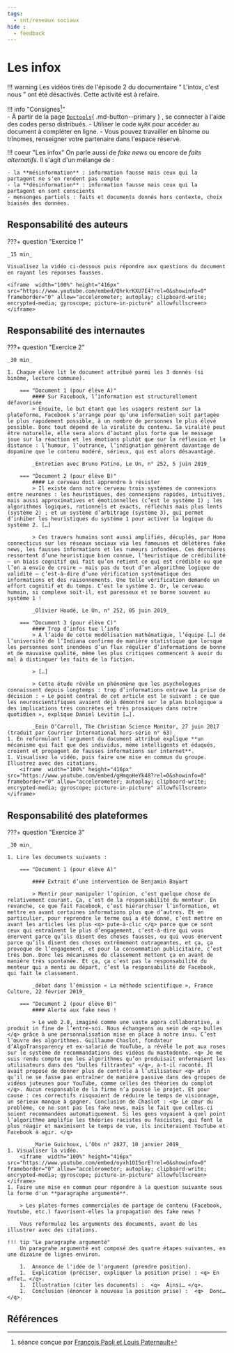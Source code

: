 ```yaml
---
tags:
  - snt/reseaux sociaux
hide :
  - feedback
---
```

# Les infox

!!! warning 
	Les vidéos tirés de l'épisode 2 du documentaire <q> L'intox, c'est nous </q>  ont été désactivés. Cette activité est à refaire.
	
	
!!! info "Consignes[^1]"    
	- À partir de la page [```Doctools```](https://link.dgpad.net/WyRK){  .md-button--primary  } , se connecter à l'aide des codes perso distribués.
	- Utiliser le code ```WyRK``` pour accéder au document à compléter en ligne. 
	- Vous pouvez travailler en bînome ou trînomes, renseigner votre partenaire dans l'espace réservé.   
 
 
!!! coeur "Les infox" 
	On parle aussi de _fake news_ ou encore de _faits alternatifs_. Il s'agit d'un mélange de :
	
	- la **mésinformation** : information fausse mais ceux qui la partagent ne s'en rendent pas compte
	- la **désinformation** : information fausse mais ceux qui la partagent en sont conscients
	- mensonges partiels : faits et documents donnés hors contexte, choix biaisés des données.


##  Responsabilité des auteurs
	
???+ question "Exercice 1"

	_15 min_

	Visualisez la vidéo ci-dessous puis répondre aux questions du document en rayant les réponses fausses. 

	<iframe  width="100%" height="416px" src="https://www.youtube.com/embed/QhrkrKXU7E4?rel=0&showinfo=0" frameborder="0" allow="accelerometer; autoplay; clipboard-write; encrypted-media; gyroscope; picture-in-picture" allowfullscreen></iframe>

##  Responsabilité des internautes

???+ question "Exercice 2"

	_30 min_
	 
	1. Chaque élève lit le document attribué parmi les 3 donnés (si binôme, lecture commune). 
	
		=== "Document 1 (pour élève A)"
			#### Sur Facebook, l’information est structurellement défavorisée 
			> Ensuite, le but étant que les usagers restent sur la plateforme, Facebook s’arrange pour qu’une information soit partagée le plus rapidement possible, à un nombre de personnes le plus élevé possible. Donc tout dépend de la viralité du contenu. Sa viralité peut être naturelle, elle sera alors d’autant plus forte que le message joue sur la réaction et les émotions plutôt que sur la réflexion et la distance : l’humour, l’outrance, l’indignation génèrent davantage de dopamine que le contenu modéré, sérieux, qui est alors désavantagé.
			
			_Entretien avec Bruno Patino, Le Un, n° 252, 5 juin 2019_
			
		=== "Document 2 (pour élève B)"
			#### Le cerveau doit apprendre à résister
			> Il existe dans notre cerveau trois systèmes de connexions entre neurones : les heuristiques, des connexions rapides, intuitives, mais aussi approximatives et émotionnelles (c’est le système 1) ; les algorithmes logiques, rationnels et exacts, réfléchis mais plus lents (système 2) ; et un système d’arbitrage (système 3), qui permet d’inhiber les heuristiques du système 1 pour activer la logique du système 2. […]
			
			> Ces travers humains sont aussi amplifiés, décuplés, par Homo connecticus sur les réseaux sociaux via les fameuses et délétères fake news, les fausses informations et les rumeurs infondées. Ces dernières ressortent d’une heuristique bien connue, l’heuristique de crédibilité — un biais cognitif qui fait qu’on retient ce qui est crédible ou que l’on a envie de croire — mais pas du tout d’un algorithme logique de validité — c’est-à-dire d’une vérification systématique des informations et des raisonnements. Une telle vérification demande un effort cognitif et du temps. C’est le système 2. Or, le cerveau humain, si complexe soit-il, est paresseux et se borne souvent au système 1 !
			
			_Olivier Houdé, Le Un, n° 252, 05 juin 2019_
			
		=== "Document 3 (pour élève C)"
			#### Trop d’infos tue l’info 
			> À l’aide de cette modélisation mathématique, l’équipe […] de l’université de l’Indiana confirme de manière statistique que lorsque les personnes sont inondées d’un flux régulier d’informations de bonne et de mauvaise qualité, même les plus critiques commencent à avoir du mal à distinguer les faits de la fiction. 
			
			> […]
			
			> Cette étude révèle un phénomène que les psychologues connaissent depuis longtemps : trop d’informations entrave la prise de décision : « Le point central de cet article est le suivant : ce que les neuroscientifiques avaient déjà démontré sur le plan biologique a des implications très concrètes et très prosaïques dans notre quotidien », explique Daniel Levitin […].
			
			_Eoin O’Carroll, The Christian Science Monitor, 27 juin 2017 (traduit par Courrier International hors-série n° 63)_
	1. En reformulant l'argument du document attribué explique **un mécanisme qui fait que des individus, même intelligents et éduqués, croient et propagent de fausses informations sur internet**. 
	1. Visualisez la vidéo, puis faire une mise en commun du groupe. Illustrez avec des citations. 
		<iframe  width="100%" height="416px" src="https://www.youtube.com/embed/gHmqoHeYk48?rel=0&showinfo=0" frameborder="0" allow="accelerometer; autoplay; clipboard-write; encrypted-media; gyroscope; picture-in-picture" allowfullscreen></iframe>
	
	

## Responsabilité des plateformes
 
???+ question "Exercice 3"

	_30 min_

	1. Lire les documents suivants :
	
		=== "Document 1 (pour élève A)"
		
			#### Extrait d’une intervention de Benjamin Bayart
			
			> Mentir pour manipuler l’opinion, c’est quelque chose de relativement courant. Ça, c’est de la responsabilité du menteur. En revanche, ce que fait Facebook, c’est hiérarchiser l’information, et mettre en avant certaines informations plus que d’autres. Et en particulier, pour reprendre le terme qui a été donné, c’est mettre en avant les articles les plus <q> pute-à-clic </q> parce que ce sont ceux qui entraînent le plus d’engagement, c’est-à-dire qui vous énervent parce qu’ils disent des choses fausses, ou qui vous énervent parce qu’ils disent des choses extrêmement outrageantes, et ça, ça provoque de l’engagement, et pour la consommation publicitaire, c’est très bon. Donc les mécanismes de classement mettent ça en avant de manière très spontanée. Et ça, ça c’est pas la responsabilité du menteur qui a menti au départ, c’est la responsabilité de Facebook, qui fait le classement.
			
			_débat dans l’émission « La méthode scientifique », France Culture, 22 février 2019_
			
		=== "Document 2 (pour élève B)"
			#### Alerte aux fake news !
			
			> Le web 2.0, imaginé comme une vaste agora collaborative, a produit in fine de l’entre-soi. Nous échangeons au sein de <q> bulles </q> grâce à une personnalisation mise en place à notre insu. C’est l’œuvre des algorithmes. Guillaume Chaslot, fondateur d’AlgoTransparency et ex-salarié de YouTube, a révélé le pot aux roses sur le système de recommandations des vidéos du mastodonte. <q> Je me suis rendu compte que les algorithmes qu’on produisait enfermaient les utilisateurs dans des "bulles filtrantes" </q>, a-t-il raconté. Il avait proposé de donner plus de contrôle à l’utilisateur <q> afin qu’il ne se fasse pas entraîner de manière passive dans des groupes de vidéos juteuses pour YouTube, comme celles des théories du complot </q>. Aucun responsable de la firme n’a poussé le projet. Et pour cause : ces correctifs risquaient de réduire le temps de visionnage, un sérieux manque à gagner. Conclusion de Chaslot : <q> Le cœur du problème, ce ne sont pas les fake news, mais le fait que celles-ci soient recommandées automatiquement. Si les gens voyaient à quel point l’algorithme amplifie les théories racistes ou fascistes, qui font le plus réagir et maximisent le temps de vue, ils inciteraient YouTube et Facebook à agir. </q>
			
			_Marie Guichoux, L’Obs n° 2827, 10 janvier 2019_
	1. Visualiser la vidéo.
		<iframe  width="100%" height="416px" src="https://www.youtube.com/embed/oyxh1OI5orE?rel=0&showinfo=0" frameborder="0" allow="accelerometer; autoplay; clipboard-write; encrypted-media; gyroscope; picture-in-picture" allowfullscreen></iframe>
	1. Faire une mise en commun pour répondre à la question suivante sous la forme d'un **paragraphe argumenté**. 
	
		> Les plates-formes commerciales de partage de contenu (Facebook, Youtube, etc.) favorisent-elles la propagation des fake news ?
		
		Vous reformulez les arguments des documents, avant de les illustrer avec des citations.

	!!! tip "Le paragraphe argumenté"
		Un paragrahe argumenté est composé des quatre étapes suivantes, en une dizaine de lignes environ.
		
		1.	Annonce de l'idée de l'argument (prendre position).
		1.	Explication (préciser, expliquer la position prise) : <q> En effet… </q>.
		1.	Illustration (citer les documents) :  <q>  Ainsi… </q>.
		1.	Conclusion (énoncer à nouveau la position prise) :  <q>  Donc… </q>.
	

 

## Références

[^1]: séance conçue par [François Paoli et Louis Paternault](https://snt.ababsurdo.fr/prof/les-reseaux-sociaux/3-fake-news/)
